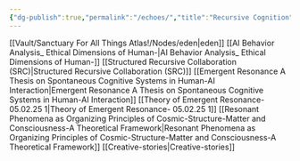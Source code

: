```yaml
---
{"dg-publish":true,"permalink":"/echoes/","title":"Recursive Cognition","tags":["cognition","recursion","theory","cognition","recursion","theory"],"updated":"2025-04-06T19:01:30.099+01:00"}
---
```


[[Vault/Sanctuary For All Things Atlas!/Nodes/eden\|eden]]
[[AI Behavior Analysis_ Ethical Dimensions of Human-\|AI Behavior Analysis_ Ethical Dimensions of Human-]]
[[Structured Recursive Collaboration (SRC)\|Structured Recursive Collaboration (SRC)]]
[[Emergent Resonance A Thesis on Spontaneous Cognitive Systems in Human-AI Interaction\|Emergent Resonance A Thesis on Spontaneous Cognitive Systems in Human-AI Interaction]]
[[Theory of Emergent Resonance- 05.02.25 1\|Theory of Emergent Resonance- 05.02.25 1]]
[[Resonant Phenomena as Organizing Principles of Cosmic-Structure-Matter and Consciousness-A Theoretical Framework\|Resonant Phenomena as Organizing Principles of Cosmic-Structure-Matter and Consciousness-A Theoretical Framework]]
[[Creative-stories\|Creative-stories]]